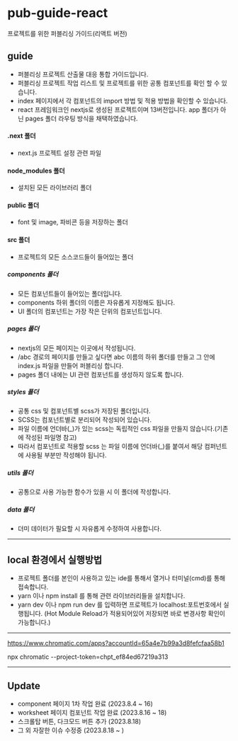 # pub-guide-react
프로젝트를 위한 퍼블리싱 가이드(리액트 버전)

## guide
- 퍼블리싱 프로젝트 산출물 대응 통합 가이드입니다.
- 퍼블리싱 프로젝트 작업 리스트 및 프로젝트를 위한 공통 컴포넌트를 확인 할 수 있습니다.
- index 페이지에서 각 컴포넌트의 import 방법 및 적용 방법을 확인할 수 있습니다.
- react 프레임워크인 nextjs로 생성된 프로젝트이며 13버전입니다. app 폴더가 아닌 pages 폴더 라우팅 방식을 채택하였습니다.

#### .next 폴더
- next.js 프로젝트 설정 관련 파일

#### node_modules 폴더
- 설치된 모든 라이브러리 폴더

#### public 폴더
- font 및 image, 파비콘 등을 저장하는 폴더

#### src 폴더
- 프로젝트의 모든 소스코드들이 들어있는 폴더

##### components 폴더
- 모든 컴포넌트들이 들어있는 폴더입니다.
- components 하위 폴더의 이름은 자유롭게 지정해도 됩니다.
- UI 폴더의 컴포넌트는 가장 작은 단위의 컴포넌트입니다. 

##### pages 폴더
- nextjs의 모든 페이지는 이곳에서 작성됩니다.
- /abc 경로의 페이지를 만들고 싶다면 abc 이름의 하위 폴더를 만들고 그 안에 index.js 파일을 만들어 퍼블리싱 합니다.
- pages 폴더 내에는 UI 관련 컴포넌트를 생성하지 않도록 합니다.

##### styles 폴더
- 공통 css 및 컴포넌트별 scss가 저장된 폴더입니다.
- SCSS는 컴포넌트별로 분리되어 작성되어 있습니다.
- 파일 이름에 언더바(_)가 있는 scss는 독립적인 css 파일을 만들지 않습니다.(기존에 작성된 파일명 참고)
- 따라서 컴포넌트로 적용할 scss 는 파일 이름에 언더바(_)를 붙여서 해당 컴퍼넌트에 사용될 부분만 작성해야 됩니다.

##### utils 폴더
- 공통으로 사용 가능한 함수가 있을 시 이 폴더에 작성합니다.

##### data 폴더
- 더미 데이터가 필요할 시 자유롭게 수정하여 사용합니다.

-------------------------------------------------------------------------

## local 환경에서 실행방법
- 프로젝트 폴더를 본인이 사용하고 있는 ide를 통해서 열거나 터미널(cmd)를 통해 접속합니다.
- yarn 이나 npm install 를 통해 관련 라이브러리들을 설치합니다.
- yarn dev 이나 npm run dev 를 입력하면 프로젝트가 localhost:포트번호에서 실행됩니다. (Hot Module Reload가 적용되어있어 저장되면 바로 변경사항 확인이 가능합니다.)

-------------------------------------------------------------------------

https://www.chromatic.com/apps?accountId=65a4e7b99a3d8fefcfaa58b1

npx chromatic --project-token=chpt_ef84ed67219a313

-------------------------------------------------------------------------


## Update
- component 페이지 1차 작업 완료 (2023.8.4 ~ 16)
- worksheet 페이지 컴포넌트 작업 완료 (2023.8.16 ~ 18)
- 스크롤탑 버튼, 다크모드 버튼 추가 (2023.8.18)
- 그 외 자잘한 이슈 수정중 (2023.8.18 ~ )
